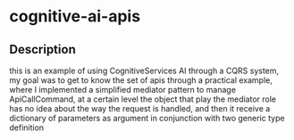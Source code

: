 # cognitive-ai-apis
## Description
this is an example of using CognitiveServices AI through a CQRS system, my goal was to get to know the set of apis through a practical example, where I implemented a simplified mediator pattern to manage ApiCallCommand, at a certain level the object that play the mediator role has no idea about the way the request is handled, and then it receive a dictionary of parameters as argument in conjunction with two generic type definition